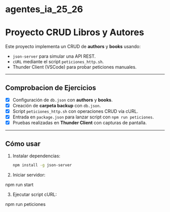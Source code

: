 # agentes_ia_25_26

# Proyecto CRUD Libros y Autores

Este proyecto implementa un CRUD de **authors** y **books** usando:
- `json-server` para simular una API REST.
- `cURL` mediante el script `peticiones_http.sh`.
- Thunder Client (VSCode) para probar peticiones manuales.

---

## Comprobacion de Ejercicios

- [x] Configuración de `db.json` con **authors** y **books**.  
- [x] Creación de **carpeta backup** con `db.json`.  
- [x] Script `peticiones_http.sh` con operaciones CRUD vía cURL.  
- [x] Entrada en `package.json` para lanzar script con `npm run peticiones`.  
- [x] Pruebas realizadas en **Thunder Client** con capturas de pantalla.  

---

## Cómo usar

1. Instalar dependencias:
   ```bash
   npm install -g json-server

2. Iniciar servidor:

npm run start


3. Ejecutar script cURL:

npm run peticiones


